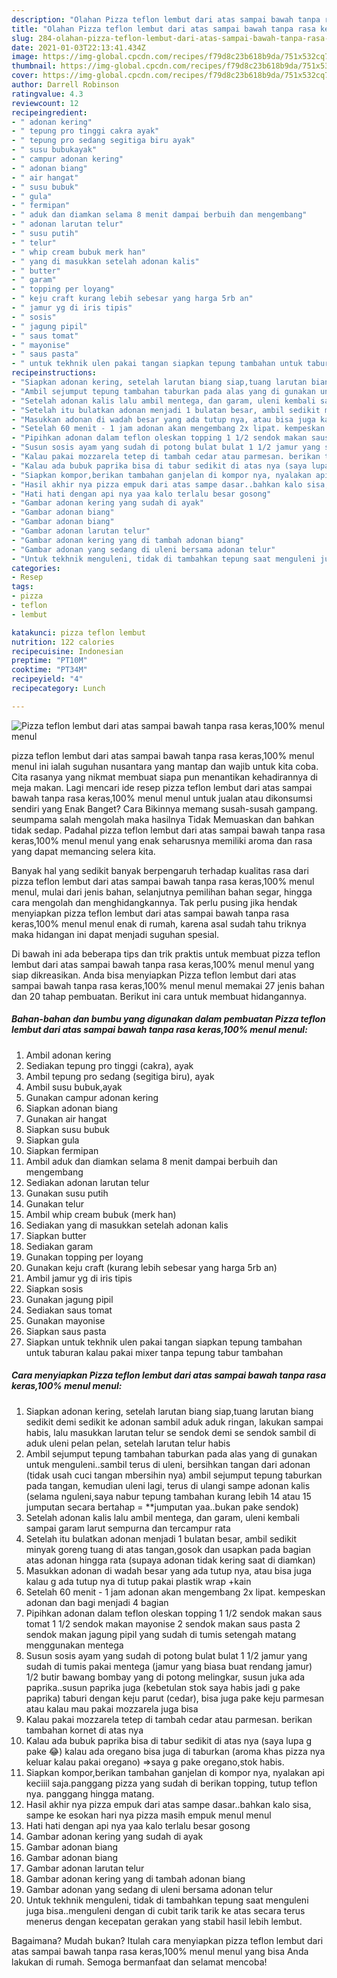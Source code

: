 ```yaml
---
description: "Olahan Pizza teflon lembut dari atas sampai bawah tanpa rasa keras,100% menul menul | Cara Membuat Pizza teflon lembut dari atas sampai bawah tanpa rasa keras,100% menul menul Yang Bikin Ngiler"
title: "Olahan Pizza teflon lembut dari atas sampai bawah tanpa rasa keras,100% menul menul | Cara Membuat Pizza teflon lembut dari atas sampai bawah tanpa rasa keras,100% menul menul Yang Bikin Ngiler"
slug: 284-olahan-pizza-teflon-lembut-dari-atas-sampai-bawah-tanpa-rasa-keras-100-menul-menul-cara-membuat-pizza-teflon-lembut-dari-atas-sampai-bawah-tanpa-rasa-keras-100-menul-menul-yang-bikin-ngiler
date: 2021-01-03T22:13:41.434Z
image: https://img-global.cpcdn.com/recipes/f79d8c23b618b9da/751x532cq70/pizza-teflon-lembut-dari-atas-sampai-bawah-tanpa-rasa-keras100-menul-menul-foto-resep-utama.jpg
thumbnail: https://img-global.cpcdn.com/recipes/f79d8c23b618b9da/751x532cq70/pizza-teflon-lembut-dari-atas-sampai-bawah-tanpa-rasa-keras100-menul-menul-foto-resep-utama.jpg
cover: https://img-global.cpcdn.com/recipes/f79d8c23b618b9da/751x532cq70/pizza-teflon-lembut-dari-atas-sampai-bawah-tanpa-rasa-keras100-menul-menul-foto-resep-utama.jpg
author: Darrell Robinson
ratingvalue: 4.3
reviewcount: 12
recipeingredient:
- " adonan kering"
- " tepung pro tinggi cakra ayak"
- " tepung pro sedang segitiga biru ayak"
- " susu bubukayak"
- " campur adonan kering"
- " adonan biang"
- " air hangat"
- " susu bubuk"
- " gula"
- " fermipan"
- " aduk dan diamkan selama 8 menit dampai berbuih dan mengembang"
- " adonan larutan telur"
- " susu putih"
- " telur"
- " whip cream bubuk merk han"
- " yang di masukkan setelah adonan kalis"
- " butter"
- " garam"
- " topping per loyang"
- " keju craft kurang lebih sebesar yang harga 5rb an"
- " jamur yg di iris tipis"
- " sosis"
- " jagung pipil"
- " saus tomat"
- " mayonise"
- " saus pasta"
- " untuk tekhnik ulen pakai tangan siapkan tepung tambahan untuk taburan kalau pakai mixer tanpa tepung tabur tambahan"
recipeinstructions:
- "Siapkan adonan kering, setelah larutan biang siap,tuang larutan biang sedikit demi sedikit ke adonan sambil aduk aduk ringan, lakukan sampai habis, lalu masukkan larutan telur se sendok demi se sendok sambil di aduk uleni pelan pelan, setelah larutan telur habis"
- "Ambil sejumput tepung tambahan taburkan pada alas yang di gunakan untuk menguleni..sambil terus di uleni, bersihkan tangan dari adonan (tidak usah cuci tangan mbersihin nya) ambil sejumput tepung taburkan pada tangan, kemudian uleni lagi, terus di ulangi sampe adonan kalis (selama nguleni,saya nabur tepung tambahan kurang lebih 14 atau 15 jumputan secara bertahap = **jumputan yaa..bukan pake sendok)"
- "Setelah adonan kalis lalu ambil mentega, dan garam, uleni kembali sampai garam larut sempurna dan tercampur rata"
- "Setelah itu bulatkan adonan menjadi 1 bulatan besar, ambil sedikit minyak goreng tuang di atas tangan,gosok dan usapkan pada bagian atas adonan hingga rata (supaya adonan tidak kering saat di diamkan)"
- "Masukkan adonan di wadah besar yang ada tutup nya, atau bisa juga kalau g ada tutup nya di tutup pakai plastik wrap +kain"
- "Setelah 60 menit - 1 jam adonan akan mengembang 2x lipat. kempeskan adonan dan bagi menjadi 4 bagian"
- "Pipihkan adonan dalam teflon oleskan topping 1 1/2 sendok makan saus tomat 1 1/2 sendok makan mayonise 2 sendok makan saus pasta 2 sendok makan jagung pipil yang sudah di tumis setengah matang menggunakan mentega"
- "Susun sosis ayam yang sudah di potong bulat bulat 1 1/2 jamur yang sudah di tumis pakai mentega (jamur yang biasa buat rendang jamur) 1/2 butir bawang bombay yang di potong melingkar, susun juka ada paprika..susun paprika juga (kebetulan stok saya habis jadi g pake paprika) taburi dengan keju parut (cedar), bisa juga pake keju parmesan atau kalau mau pakai mozzarela juga bisa"
- "Kalau pakai mozzarela tetep di tambah cedar atau parmesan. berikan tambahan kornet di atas nya"
- "Kalau ada bubuk paprika bisa di tabur sedikit di atas nya (saya lupa g pake 😂) kalau ada oregano bisa juga di taburkan (aroma khas pizza nya keluar kalau pakai oregano) =&gt;saya g pake oregano,stok habis."
- "Siapkan kompor,berikan tambahan ganjelan di kompor nya, nyalakan api keciiil saja.panggang pizza yang sudah di berikan topping, tutup teflon nya. panggang hingga matang."
- "Hasil akhir nya pizza empuk dari atas sampe dasar..bahkan kalo sisa, sampe ke esokan hari nya pizza masih empuk menul menul"
- "Hati hati dengan api nya yaa kalo terlalu besar gosong"
- "Gambar adonan kering yang sudah di ayak"
- "Gambar adonan biang"
- "Gambar adonan biang"
- "Gambar adonan larutan telur"
- "Gambar adonan kering yang di tambah adonan biang"
- "Gambar adonan yang sedang di uleni bersama adonan telur"
- "Untuk tekhnik menguleni, tidak di tambahkan tepung saat menguleni juga bisa..menguleni dengan di cubit tarik tarik ke atas secara terus menerus dengan kecepatan gerakan yang stabil hasil lebih lembut."
categories:
- Resep
tags:
- pizza
- teflon
- lembut

katakunci: pizza teflon lembut 
nutrition: 122 calories
recipecuisine: Indonesian
preptime: "PT10M"
cooktime: "PT34M"
recipeyield: "4"
recipecategory: Lunch

---
```



![Pizza teflon lembut dari atas sampai bawah tanpa rasa keras,100% menul menul](https://img-global.cpcdn.com/recipes/f79d8c23b618b9da/751x532cq70/pizza-teflon-lembut-dari-atas-sampai-bawah-tanpa-rasa-keras100-menul-menul-foto-resep-utama.jpg)


pizza teflon lembut dari atas sampai bawah tanpa rasa keras,100% menul menul ini ialah suguhan nusantara yang mantap dan wajib untuk kita coba. Cita rasanya yang nikmat membuat siapa pun menantikan kehadirannya di meja makan.
Lagi mencari ide resep pizza teflon lembut dari atas sampai bawah tanpa rasa keras,100% menul menul untuk jualan atau dikonsumsi sendiri yang Enak Banget? Cara Bikinnya memang susah-susah gampang. seumpama salah mengolah maka hasilnya Tidak Memuaskan dan bahkan tidak sedap. Padahal pizza teflon lembut dari atas sampai bawah tanpa rasa keras,100% menul menul yang enak seharusnya memiliki aroma dan rasa yang dapat memancing selera kita.

Banyak hal yang sedikit banyak berpengaruh terhadap kualitas rasa dari pizza teflon lembut dari atas sampai bawah tanpa rasa keras,100% menul menul, mulai dari jenis bahan, selanjutnya pemilihan bahan segar, hingga cara mengolah dan menghidangkannya. Tak perlu pusing jika hendak menyiapkan pizza teflon lembut dari atas sampai bawah tanpa rasa keras,100% menul menul enak di rumah, karena asal sudah tahu triknya maka hidangan ini dapat menjadi suguhan spesial.




Di bawah ini ada beberapa tips dan trik praktis untuk membuat pizza teflon lembut dari atas sampai bawah tanpa rasa keras,100% menul menul yang siap dikreasikan. Anda bisa menyiapkan Pizza teflon lembut dari atas sampai bawah tanpa rasa keras,100% menul menul memakai 27 jenis bahan dan 20 tahap pembuatan. Berikut ini cara untuk membuat hidangannya.

<!--inarticleads1-->

##### Bahan-bahan dan bumbu yang digunakan dalam pembuatan Pizza teflon lembut dari atas sampai bawah tanpa rasa keras,100% menul menul:

1. Ambil  adonan kering
1. Sediakan  tepung pro tinggi (cakra), ayak
1. Ambil  tepung pro sedang (segitiga biru), ayak
1. Ambil  susu bubuk,ayak
1. Gunakan  campur adonan kering
1. Siapkan  adonan biang
1. Gunakan  air hangat
1. Siapkan  susu bubuk
1. Siapkan  gula
1. Siapkan  fermipan
1. Ambil  aduk dan diamkan selama 8 menit dampai berbuih dan mengembang
1. Sediakan  adonan larutan telur
1. Gunakan  susu putih
1. Gunakan  telur
1. Ambil  whip cream bubuk (merk han)
1. Sediakan  yang di masukkan setelah adonan kalis
1. Siapkan  butter
1. Sediakan  garam
1. Gunakan  topping per loyang
1. Gunakan  keju craft (kurang lebih sebesar yang harga 5rb an)
1. Ambil  jamur yg di iris tipis
1. Siapkan  sosis
1. Gunakan  jagung pipil
1. Sediakan  saus tomat
1. Gunakan  mayonise
1. Siapkan  saus pasta
1. Siapkan  untuk tekhnik ulen pakai tangan siapkan tepung tambahan untuk taburan kalau pakai mixer tanpa tepung tabur tambahan




<!--inarticleads2-->

##### Cara menyiapkan Pizza teflon lembut dari atas sampai bawah tanpa rasa keras,100% menul menul:

1. Siapkan adonan kering, setelah larutan biang siap,tuang larutan biang sedikit demi sedikit ke adonan sambil aduk aduk ringan, lakukan sampai habis, lalu masukkan larutan telur se sendok demi se sendok sambil di aduk uleni pelan pelan, setelah larutan telur habis
1. Ambil sejumput tepung tambahan taburkan pada alas yang di gunakan untuk menguleni..sambil terus di uleni, bersihkan tangan dari adonan (tidak usah cuci tangan mbersihin nya) ambil sejumput tepung taburkan pada tangan, kemudian uleni lagi, terus di ulangi sampe adonan kalis (selama nguleni,saya nabur tepung tambahan kurang lebih 14 atau 15 jumputan secara bertahap = **jumputan yaa..bukan pake sendok)
1. Setelah adonan kalis lalu ambil mentega, dan garam, uleni kembali sampai garam larut sempurna dan tercampur rata
1. Setelah itu bulatkan adonan menjadi 1 bulatan besar, ambil sedikit minyak goreng tuang di atas tangan,gosok dan usapkan pada bagian atas adonan hingga rata (supaya adonan tidak kering saat di diamkan)
1. Masukkan adonan di wadah besar yang ada tutup nya, atau bisa juga kalau g ada tutup nya di tutup pakai plastik wrap +kain
1. Setelah 60 menit - 1 jam adonan akan mengembang 2x lipat. kempeskan adonan dan bagi menjadi 4 bagian
1. Pipihkan adonan dalam teflon oleskan topping 1 1/2 sendok makan saus tomat 1 1/2 sendok makan mayonise 2 sendok makan saus pasta 2 sendok makan jagung pipil yang sudah di tumis setengah matang menggunakan mentega
1. Susun sosis ayam yang sudah di potong bulat bulat 1 1/2 jamur yang sudah di tumis pakai mentega (jamur yang biasa buat rendang jamur) 1/2 butir bawang bombay yang di potong melingkar, susun juka ada paprika..susun paprika juga (kebetulan stok saya habis jadi g pake paprika) taburi dengan keju parut (cedar), bisa juga pake keju parmesan atau kalau mau pakai mozzarela juga bisa
1. Kalau pakai mozzarela tetep di tambah cedar atau parmesan. berikan tambahan kornet di atas nya
1. Kalau ada bubuk paprika bisa di tabur sedikit di atas nya (saya lupa g pake 😂) kalau ada oregano bisa juga di taburkan (aroma khas pizza nya keluar kalau pakai oregano) =&gt;saya g pake oregano,stok habis.
1. Siapkan kompor,berikan tambahan ganjelan di kompor nya, nyalakan api keciiil saja.panggang pizza yang sudah di berikan topping, tutup teflon nya. panggang hingga matang.
1. Hasil akhir nya pizza empuk dari atas sampe dasar..bahkan kalo sisa, sampe ke esokan hari nya pizza masih empuk menul menul
1. Hati hati dengan api nya yaa kalo terlalu besar gosong
1. Gambar adonan kering yang sudah di ayak
1. Gambar adonan biang
1. Gambar adonan biang
1. Gambar adonan larutan telur
1. Gambar adonan kering yang di tambah adonan biang
1. Gambar adonan yang sedang di uleni bersama adonan telur
1. Untuk tekhnik menguleni, tidak di tambahkan tepung saat menguleni juga bisa..menguleni dengan di cubit tarik tarik ke atas secara terus menerus dengan kecepatan gerakan yang stabil hasil lebih lembut.




Bagaimana? Mudah bukan? Itulah cara menyiapkan pizza teflon lembut dari atas sampai bawah tanpa rasa keras,100% menul menul yang bisa Anda lakukan di rumah. Semoga bermanfaat dan selamat mencoba!
